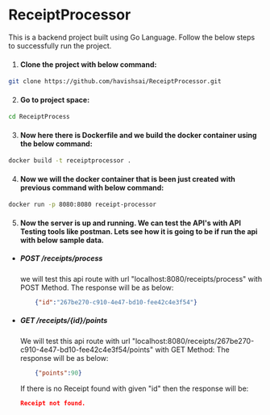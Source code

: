 # ReceiptProcessor

This is a backend project built using Go Language. Follow the below steps to successfully run the project.

1) #### Clone the project with below command:
``` bash
git clone https://github.com/havishsai/ReceiptProcessor.git
```

2) #### Go to project space:
```bash
cd ReceiptProcess
```

3) #### Now here there is Dockerfile and we build the docker container using the below command:
``` bash
docker build -t receiptprocessor .
```

4) #### Now we will the docker container that is been just created with previous command with below command:
``` bash
docker run -p 8080:8080 receipt-processor
```

5) #### Now the server is up and running. We can test the API's with API Testing tools like postman. Lets see how it is going to be if run the api with below sample data.

- ##### POST /receipts/process
  we will test this api route with url "localhost:8080/receipts/process" with POST Method.
  The response will be as below:
  ``` JSON
      {"id":"267be270-c910-4e47-bd10-fee42c4e3f54"}
  ```
- ##### GET /receipts/{id}/points
  We will test this api route with url "localhost:8080/receipts/267be270-c910-4e47-bd10-fee42c4e3f54/points" with GET Method:
  The response will be as below:
  ``` JSON
      {"points":90}
  ```

  If there is no Receipt found with given "id" then the response will be:
  ``` JSON
  Receipt not found.
  ```
  
